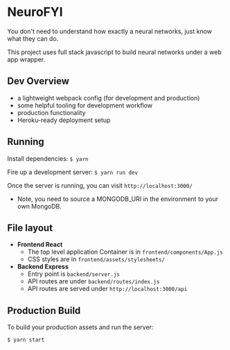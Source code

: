 # NeuroFYI
You don't need to understand how exactly a neural networks, just know what they can do.

This project uses full stack javascript to build neural networks under a web app wrapper.

## Dev Overview

* a lightweight webpack config (for development and production)
* some helpful tooling for development workflow
* production functionality
* Heroku-ready deployment setup

## Running

Install dependencies: `$ yarn`

Fire up a development server: `$ yarn run dev`

Once the server is running, you can visit `http://localhost:3000/`

* Note, you need to source a MONGODB_URI in the environment to your own MongoDB.

## File layout

- **Frontend React**
    - The top level application Container is in `frontend/components/App.js`
    - CSS styles are in `frontend/assets/stylesheets/`
- **Backend Express**
    - Entry point is `backend/server.js`
    - API routes are under `backend/routes/index.js`
    - API routes are served under `http://localhost:3000/api`

## Production Build

To build your production assets and run the server:

```
$ yarn start
```
